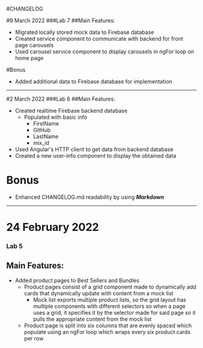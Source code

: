 #CHANGELOG

#9 March 2022
###Lab 7
##Main Features:
- Migrated locally stored mock data to Firebase database
- Created service component to communicate with backend for front page carousels 
- Used carousel service component to display carousels in ngFor loop on home page

#Bonus
- Added additional data to Firebase database for implementation
----------------------------------------

#2 March 2022
###Lab 6
##Main Features:
- Created realtime Firebase backend database
  - Populated with basic info
    - FirstName
    - GitHub
    - LastName
    - mix_id
- Used Angular's HTTP client to get data from backend database
- Created a new user-info component to display the obtained data

# Bonus
- Enhanced CHANGELOG.md readability by using ***Markdown***

----------------------------------------
# 24 February 2022
### Lab 5

## Main Features:
- Added product pages to Best Sellers and Bundles
  - Product pages consist of a grid component made to dynamically add cards that dynamically
    update with content from a mock list
    - Mock list exports multiple product lists, so the grid layout has multiple components with different
      selectors so when a page uses a grid, it specifies it by the selector made for said page so
      it pulls the appropriate content from the mock list
  - Product page is split into six columns that are evenly spaced which populate using an ngFor loop which wraps
    every six product cards per row
